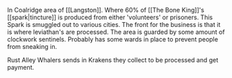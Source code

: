 In Coalridge area of [[Langston]]. Where 60% of [[The Bone King]]'s [[spark|tincture]] is produced from either 'volunteers' or prisoners. This Spark is smuggled out to various cities. The front for the business is that it is where leviathan's are processed. The area is guarded by some amount of clockwork sentinels. Probably has some wards in place to prevent people from sneaking in.

Rust Alley Whalers sends in Krakens they collect to be processed and get payment.